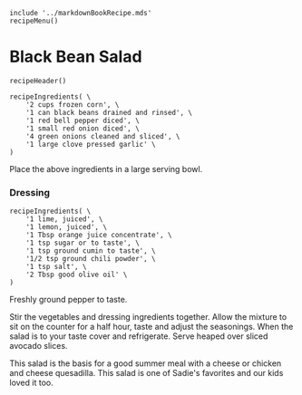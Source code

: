 ~~~ markdown-script
include '../markdownBookRecipe.mds'
recipeMenu()
~~~

# Black Bean Salad

~~~ markdown-script
recipeHeader()
~~~

~~~ markdown-script
recipeIngredients( \
    '2 cups frozen corn', \
    '1 can black beans drained and rinsed', \
    '1 red bell pepper diced', \
    '1 small red onion diced', \
    '4 green onions cleaned and sliced', \
    '1 large clove pressed garlic' \
)
~~~

Place the above ingredients in a large serving bowl.


### Dressing

~~~ markdown-script
recipeIngredients( \
    '1 lime, juiced', \
    '1 lemon, juiced', \
    '1 Tbsp orange juice concentrate', \
    '1 tsp sugar or to taste', \
    '1 tsp ground cumin to taste', \
    '1/2 tsp ground chili powder', \
    '1 tsp salt', \
    '2 Tbsp good olive oil' \
)
~~~

Freshly ground pepper to taste.

Stir the vegetables and dressing ingredients together. Allow the mixture to sit on the counter for a
half hour, taste and adjust the seasonings. When the salad is to your taste cover and refrigerate.
Serve heaped over sliced avocado slices.

This salad is the basis for a good summer meal with a cheese or chicken and cheese quesadilla. This
salad is one of Sadie's favorites and our kids loved it too.
